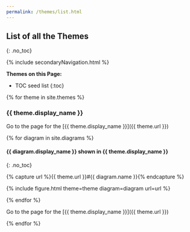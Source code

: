 ```yaml
---
permalink: /themes/list.html
---
```

## List of all the Themes
{: .no_toc}

{% include secondaryNavigation.html %}

**Themes on this Page:**

* TOC seed list
{:toc}

{% for theme in site.themes %}

### {{ theme.display_name }}

Go to the page for the [{{ theme.display_name }}]({{ theme.url }})

{% for diagram in site.diagrams %}

#### {{ diagram.display_name }} shown in {{ theme.display_name }}
{: .no_toc}

{% capture url %}{{ theme.url }}#{{ diagram.name }}{% endcapture %}

{% include figure.html theme=theme diagram=diagram url=url %}

{% endfor %}

Go to the page for the [{{ theme.display_name }}]({{ theme.url }})

{% endfor %}
